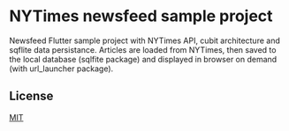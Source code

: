 
# NYTimes newsfeed sample project

Newsfeed Flutter sample project with NYTimes API, cubit architecture and sqflite data persistance. Articles are loaded from NYTimes, then saved to the local database (sqlfite package) and displayed in browser on demand (with url_launcher package).

## License  
[MIT](https://choosealicense.com/licenses/mit/)
